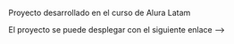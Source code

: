 Proyecto desarrollado en el curso de Alura Latam

El proyecto se puede desplegar con el siguiente enlace -->